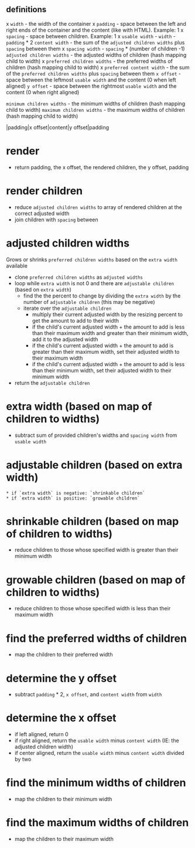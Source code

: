 ## definitions

x `width` - the width of the container
x `padding` - space between the left and right ends of the container and the content (like with HTML). Example: 1
x `spacing` - space between children. Example: 1
x `usable width` - `width` - `padding` * 2
`content width` - the sum of the `adjusted children widths` plus `spacing` between them
x `spacing width` - `spacing` * (number of children -1)
`adjusted children widths` - the adjusted widths of children (hash mapping child to width)
x `preferred children widths` - the preferred widths of children (hash mapping child to width)
x `preferred content width` - the sum of the `preferred children widths` plus `spacing` between them
`x offset` - space between the leftmost `usable width` and the content (0 when left aligned)
`y offset` - space between the rightmost `usable width` and the content (0 when right aligned)

`minimum children widths` - the minimum widths of children (hash mapping child to width)
`maximum children widths` - the maximum widths of children (hash mapping child to width)


|padding|x offset|content|y offset|padding


# render

* return padding, the x offset, the rendered children, the y offset, padding

# render children

* reduce `adjusted children widths` to array of rendered children at the correct adjusted width
* join children with `spacing` between

# adjusted children widths

Grows or shrinks `preferred children widths` based on the `extra width` available

* clone `preferred children widths` as `adjusted widths`
* loop while `extra width` is not 0 and there are `adjustable children` (based on `extra width`)
	* find the the percent to change by dividing the `extra width` by the number of `adjustable children` (this may be negative)
	* iterate over the `adjustable children`
		* multiply their current adjusted width by the resizing percent to get the amount to add to their width
		* if the child's current adjusted width + the amount to add is less than their maximum width and greater than their minimum width, add it to the adjusted width
		* if the child's current adjusted width + the amount to add is greater than their maximum width, set their adjusted width to their maximum width
		* if the child's current adjusted width + the amount to add is less than their minimum width, set their adjusted width to their minimum width
* return the `adjustable children`

# extra width (based on map of children to widths)

* subtract sum of provided children's widths and `spacing width` from `usable width`

# adjustable children (based on extra width)

	* if `extra width` is negative: `shrinkable children`
	* if `extra width` is positive: `growable children`

# shrinkable children (based on map of children to widths)

* reduce children to those whose specified width is greater than their minimum width

# growable children (based on map of children to widths)

* reduce children to those whose specified width is less than their maximum width

# find the preferred widths of children

* map the children to their preferred width

# determine the y offset

* subtract `padding` * 2, `x offset`, and `content width` from `width`

# determine the x offset

* if left aligned, return 0
* if right aligned, return the `usable width` minus `content width` (IE: the adjusted children width)
* if center aligned, return the `usable width` minus `content width` divided by two



# find the minimum widths of children

* map the children to their minimum width

# find the maximum widths of children

* map the children to their maximum width
